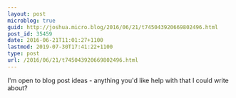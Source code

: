 ```yaml
---
layout: post
microblog: true
guid: http://joshua.micro.blog/2016/06/21/t745043920669802496.html
post_id: 35459
date: 2016-06-21T11:01:27+1100
lastmod: 2019-07-30T17:41:22+1100
type: post
url: /2016/06/21/t745043920669802496.html
---
```

I'm open to blog post ideas - anything you'd like help with that I could write about?
